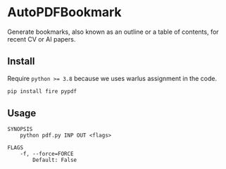 # AutoPDFBookmark

Generate bookmarks, also known as an outline or a table of contents, for recent CV or AI papers.

## Install

Require `python >= 3.8` because we uses warlus assignment in the code.

```sh
pip install fire pypdf
```

## Usage

```
SYNOPSIS
    python pdf.py INP OUT <flags>

FLAGS
    -f, --force=FORCE
        Default: False
```
